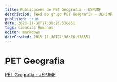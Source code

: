 ```yaml
---
title: Publicacoes de PET Geografia - UEPJMF
description: feed do grupo PET Geografia - UEPJMF
published: true
date: 2023-11-30T17:36:26.530851
tags: Ciencias Humanas
editor: markdown
dateCreated: 2023-11-30T17:36:26.530851
---
```


# PET Geografia
[PET Geografia - UEPJMF](/grupo/217PETGeografiaUEPJMF.md)